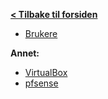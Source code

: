 [**< Tilbake til forsiden**](index.md)

* [Brukere](bruker.md)

**Annet:**

* [VirtualBox](vm.md)
* [pfsense](pfsense.md)
